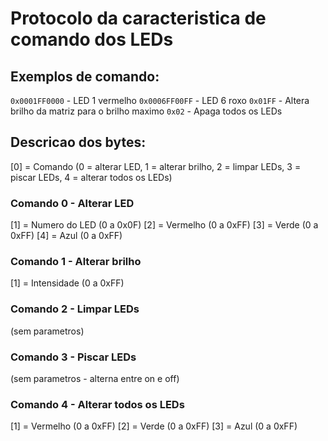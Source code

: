 # Protocolo da caracteristica de comando dos LEDs

## Exemplos de comando:

`0x0001FF0000` - LED 1 vermelho
`0x0006FF00FF` - LED 6 roxo
`0x01FF`       - Altera brilho da matriz para o brilho maximo
`0x02`         - Apaga todos os LEDs

## Descricao dos bytes:

[0] = Comando (0 = alterar LED, 1 = alterar brilho, 2 = limpar LEDs, 3 = piscar LEDs, 4 = alterar todos os LEDs)

### Comando 0 - Alterar LED

[1] = Numero do LED (0 a 0x0F)
[2] = Vermelho (0 a 0xFF)
[3] = Verde (0 a 0xFF)
[4] = Azul (0 a 0xFF) 

### Comando 1 - Alterar brilho

[1] = Intensidade (0 a 0xFF)

### Comando 2 - Limpar LEDs

(sem parametros)

### Comando 3 - Piscar LEDs 

(sem parametros - alterna entre on e off)

### Comando 4 - Alterar todos os LEDs

[1] = Vermelho (0 a 0xFF)
[2] = Verde (0 a 0xFF)
[3] = Azul (0 a 0xFF) 